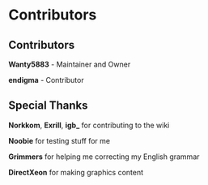 # Contributors

## Contributors

**Wanty5883** - Maintainer and Owner

**endigma** - Contributor

## Special Thanks

**Norkkom**, **Exrill**, **igb\_** for contributing to the wiki

**Noobie** for testing stuff for me

**Grimmers** for helping me correcting my English grammar

**DirectXeon** for making graphics content

